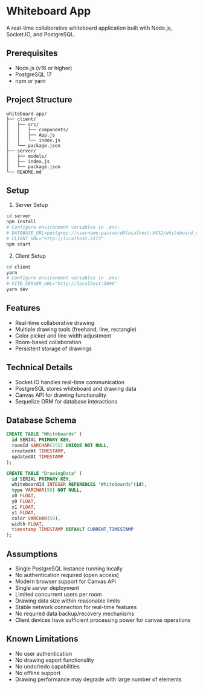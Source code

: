 # Whiteboard App

A real-time collaborative whiteboard application built with Node.js, Socket.IO, and PostgreSQL.

## Prerequisites

- Node.js (v16 or higher) 
- PostgreSQL 17
- npm or yarn

## Project Structure
```
whiteboard-app/
├── client/
│   ├── src/
│   │   ├── components/
│   │   ├── App.js
│   │   └── index.js
│   └── package.json
├── server/
│   ├── models/
│   ├── index.js
│   └── package.json
└── README.md
```

## Setup
1. Server Setup
```bash
cd server
npm install
# Configure environment variables in .env:
# DATABASE_URL=postgres://username:password@localhost:5432/whiteboard_db
# CLIENT_URL="http://localhost:5173"
npm start
```

2. Client Setup
```bash
cd client
yarn
# Configure environment variables in .env:
# VITE_SERVER_URL="http://localhost:3000"
yarn dev
```

## Features
- Real-time collaborative drawing
- Multiple drawing tools (freehand, line, rectangle)
- Color picker and line width adjustment
- Room-based collaboration
- Persistent storage of drawings

## Technical Details
- Socket.IO handles real-time communication
- PostgreSQL stores whiteboard and drawing data
- Canvas API for drawing functionality
- Sequelize ORM for database interactions

## Database Schema
```sql
CREATE TABLE "Whiteboards" (
  id SERIAL PRIMARY KEY,
  roomId VARCHAR(255) UNIQUE NOT NULL,
  createdAt TIMESTAMP,
  updatedAt TIMESTAMP
);

CREATE TABLE "DrawingData" (
  id SERIAL PRIMARY KEY,
  whiteboardId INTEGER REFERENCES "Whiteboards"(id),
  type VARCHAR(50) NOT NULL,
  x0 FLOAT,
  y0 FLOAT,
  x1 FLOAT,
  y1 FLOAT,
  color VARCHAR(50),
  width FLOAT,
  timestamp TIMESTAMP DEFAULT CURRENT_TIMESTAMP
);
```

## Assumptions
- Single PostgreSQL instance running locally
- No authentication required (open access)
- Modern browser support for Canvas API
- Single server deployment
- Limited concurrent users per room
- Drawing data size within reasonable limits
- Stable network connection for real-time features
- No required data backup/recovery mechanisms
- Client devices have sufficient processing power for canvas operations

## Known Limitations
- No user authentication
- No drawing export functionality
- No undo/redo capabilities
- No offline support
- Drawing performance may degrade with large number of elements
